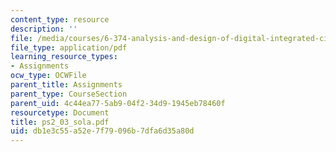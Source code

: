 ```yaml
---
content_type: resource
description: ''
file: /media/courses/6-374-analysis-and-design-of-digital-integrated-circuits-fall-2003/db1e3c55a52e7f79096b7dfa6d35a80d_ps2_03_sola.pdf
file_type: application/pdf
learning_resource_types:
- Assignments
ocw_type: OCWFile
parent_title: Assignments
parent_type: CourseSection
parent_uid: 4c44ea77-5ab9-04f2-34d9-1945eb78460f
resourcetype: Document
title: ps2_03_sola.pdf
uid: db1e3c55-a52e-7f79-096b-7dfa6d35a80d
---
```

